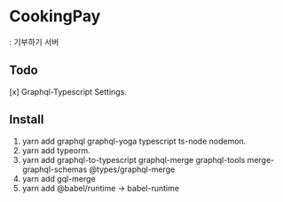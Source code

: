 # CookingPay 
: 기부하기 서버

## Todo
[x] Graphql-Typescript Settings.

## Install
1. yarn add graphql graphql-yoga typescript ts-node nodemon.
2. yarn add typeorm.
3. yarn add graphql-to-typescript graphql-merge graphql-tools merge-graphql-schemas @types/graphql-merge
4. yarn add gql-merge
5. yarn add @babel/runtime -> babel-runtime